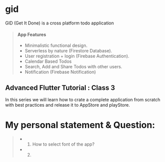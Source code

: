 # gid
GID (Get It Done) is a cross platform todo application

> #### App Features
>
> - Minimalistic functional design.
> - Serverless by nature (Firestore Database).
> - User registration + login (Firebase Authentication).
> - Calendar Based Todos
> - Search, Add and Share Todos with other users.
> - Notification (Firebase Notification)

## Advanced Flutter Tutorial : Class 3

In this series we will learn how to crate a complete application from scratch with best practices and release it to AppStore and playStore.

# My personal statement & Question:
> 
> - 1. How to select font of the app?
> - 2. 
